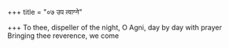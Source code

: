 +++
title = "०७ उप त्वाग्ने"

+++
To thee, dispeller of the night, O Agni, day by day with prayer  
   Bringing thee reverence, we come